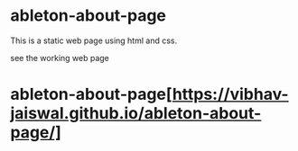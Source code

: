 # ableton-about-page
This is a static web page using html and css.

see the working web page 

# ableton-about-page[https://vibhav-jaiswal.github.io/ableton-about-page/]
